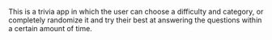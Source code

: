 This is a trivia app in which the user can choose a difficulty and category, or completely randomize it and try their best at answering the questions within a certain amount of time. 